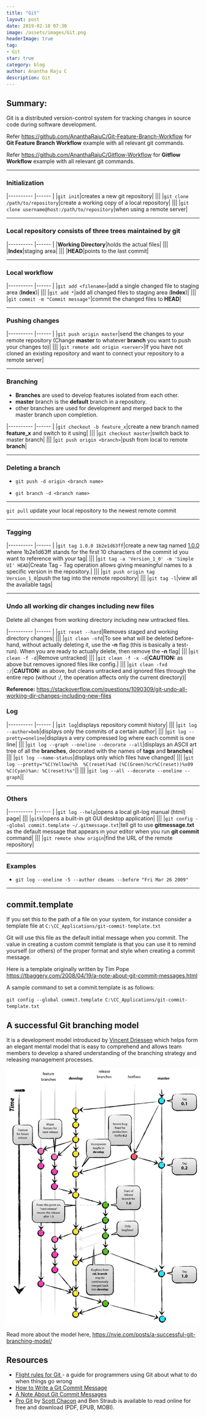 ```yaml
---
title: "Git"
layout: post
date: 2019-02-10 07:30
image: /assets/images/Git.png
headerImage: true
tag:
- Git
star: true
category: blog
author: Anantha Raju C
description: Git
---
```


## Summary:

Git is a distributed version-control system for tracking changes in source code during software development.

Refer https://github.com/AnanthaRajuC/Git-Feature-Branch-Workflow for **Git Feature Branch Workflow** example with all relevant git commands.

Refer https://github.com/AnanthaRajuC/Gitflow-Workflow for **Gitflow Workflow** example with all relevant git commands.

---

### Initialization

|----------	|------	|
|`git init`|creates a new git repository|
|||
|`git clone /path/to/repository`|create a working copy of a local repository|
|||
|`git clone username@host:/path/to/repository`|when using a remote server|

---

### Local repository consists of three **trees** maintained by git

|----------	|------	|
|**Working Directory**|holds the actual files|
|||
|**Index**|staging area|
|||
|**HEAD**|points to the last commit|

---

### Local workflow

|----------	|------	|
|`git add <filename>`|add a single changed file to staging area (**Index**)|
|||
|`git add *`|add all changed files to staging area (**Index**)|
|||
|`git commit -m "Commit message"`|commit the changed files to **HEAD**|

---

### Pushing changes

|----------	|------	|
|`git push origin master`|send the changes to your remote repository (Change **master** to whatever **branch** you want to push your changes to)|
|||
|`git remote add origin <server>`|If you have not cloned an existing repository and want to connect your repository to a remote server|

---

### Branching

- **Branches** are used to develop features isolated from each other.
- **master** branch is the **default** branch in a repository.
- other branches are used for development and merged back to the master branch upon completion.

|----------	|------	|
|`git checkout -b feature_x`|create a new branch named **feature_x** and switch to it using|
|||
|`git checkout master`|switch back to master branch|
|||
|`git push origin <branch>`|push from local to remote **branch**|

---

### Deleting a branch

- `git push -d origin <branch name>`

- `git branch -d <branch name>`

---

`git pull` update your local repository to the newest remote commit

---

### Tagging

|----------	|------	|
|`git tag 1.0.0 1b2e1d63ff`|create a new tag named <a href="https://semver.org/" target="_blank" >1.0.0</a> where 1b2e1d63ff stands for the first 10 characters of the commit id you want to reference with your tag|
|||
|`git tag -a 'Version_1_0' -m 'Simple UI' HEAD`|Create Tag - Tag operation allows giving meaningful names to a specific version in the repository.|
|||
|`git push origin tag Version_1_0`|push the tag into the remote repository|
|||
|`git tag -l`|view all the available tags|

---

### Undo all working dir changes including new files

Delete all changes from working directory including new untracked files.

|----------	|------	|
|`git reset --hard`|Removes staged and working directory changes|
|||
|`git clean -nfd`|To see what will be deleted before-hand, without actually deleting it, use the **-n** flag (this is basically a test-run). When you are ready to actually delete, then remove the **-n** flag|
|||
|`git clean -f -d`|Remove untracked|
|||
|`git clean -f -x -d`|**CAUTION:** as above but removes ignored files like config.|
|||
|`git clean -fxd :/`|**CAUTION:** as above, but cleans untracked and ignored files through the entire repo (without :/, the operation affects only the current directory)|
 
**Reference:** https://stackoverflow.com/questions/1090309/git-undo-all-working-dir-changes-including-new-files

### Log

|----------	|------	|
|`git log`|displays repository commit history|
|||
|`git log --author=bob`|displays only the commits of a certain author|
|||
|`git log --pretty=oneline`|displays a very compressed log where each commit is one line|
|||
|`git log --graph --oneline --decorate --all`|displays an ASCII art tree of all the **branches**, decorated with the names of **tags** and **branches**|
|||
|`git log --name-status`|displays only which files have changed|
|||
|`git log --pretty="%C(Yellow)%h  %C(reset)%ad (%C(Green)%cr%C(reset))%x09 %C(Cyan)%an: %C(reset)%s"`||
|||
|`git log --all --decorate --oneline --graph`||

---

### Others

|----------	|------	|
|`git log --help`|opens a local git-log manual (html) page|
|||
|`gitk`|opens a built-in git GUI desktop application|
|||
|`git config --global commit.template ~/.gitmessage.txt`|tell git to use **gitmessage.txt** as the default message that appears in your editor when you run **git commit** command|
|||
|`git remote show origin`|find the URL of the remote repository|

---

### Examples

- `git log --oneline -5 --author cbeams --before "Fri Mar 26 2009"`

---

## commit.template

If you set this to the path of a file on your system, for instance consider a template file at                     `C:\CC_Applications/git-commit-template.txt` 

<script src="https://gist.github.com/AnanthaRajuC/7c064859b3ef1c046c3070801e512001.js?file=git-commit-template.txt"></script>

Git will use this file as the default initial message when you commit. The value in creating a custom commit template is that you can use it to remind yourself (or others) of the proper format and style when creating a commit message.

Here is a template originally written by Tim Pope <https://tbaggery.com/2008/04/19/a-note-about-git-commit-messages.html>

A sample command to set a commit.template is as follows:

`git config --global commit.template C:\CC_Applications/git-commit-template.txt` 

## A successful Git branching model

It is a development model introduced by <a href="https://nvie.com/about/" target="_blank" >Vincent Driessen</a> which helps form an elegant mental model that is easy to comprehend and allows team members to develop a shared understanding of the branching strategy and releasing management processes.

![image](/assets/images/git-model@2x.png)

Read more about the model here, <https://nvie.com/posts/a-successful-git-branching-model/> 

## Resources

- <a href="https://github.com/k88hudson/git-flight-rules" target="_blank" >Flight rules for Git </a>- a guide for programmers using Git about what to do when things go wrong
- <a href="https://chris.beams.io/posts/git-commit/" target="_blank" >How to Write a Git Commit Message</a>
- <a href="https://tbaggery.com/2008/04/19/a-note-about-git-commit-messages.html" target="_blank" >A Note About Git Commit Messages</a>
- <a href="https://nvie.com/posts/a-successful-git-branching-model/" target="_blank" >Pro Git</a> by <a href="http://scottchacon.com/about.html" target="_blank" >Scott Chacon</a> and Ben Straub is available to read online for free and download (PDF, EPUB, MOBI).

